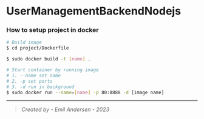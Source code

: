 # UserManagementBackendNodejs

### **How to setup project in docker**
```bash
# Build image
$ cd project/Dockerfile

$ sudo docker build -t [name] .

# Start container by running image
# 1. --name set name
# 2. -p set ports
# 3. -d run in background
$ sudo docker run --name=[name] -p 80:8888 -d [image name]
```

---
> *Created by - Emil Andersen - 2023*
